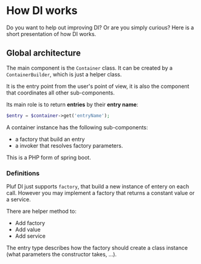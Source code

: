 # How DI works

Do you want to help out improving DI? Or are you simply curious? Here is a short presentation of how DI works.

## Global architecture

The main component is the `Container` class. It can be created by a `ContainerBuilder`, which is just a helper class.

It is the entry point from the user's point of view, it is also the component that coordinates all other sub-components.

Its main role is to return **entries** by their **entry name**:

```php
$entry = $container->get('entryName');
```

A container instance has the following sub-components:

- a factory that build an entry
- a invoker that resolves factory parameters.

This is a PHP form of spring boot.

### Definitions

Pluf DI just supports `factory`, that build a new instance of entery on each call. However you may implement a factory that
returns a constant value or a service.

There are helper method to:

- Add factory
- Add value
- Add service

The entry type describes how the factory should create a class instance (what parameters the constructor takes, …).
